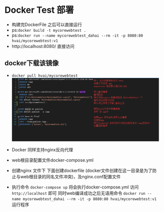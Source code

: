 # Docker Test 部署

- 构建完DockerFile 之后可以直接运行
 - ps:`docker build -t mycorewebtest .`
 - ps:`docker run --name mycorewebtest_dahai --rm -it -p 8080:80 hvai/mycorewebtest:v1`
- http://localhost:8080/ 直接访问


## docker下载该镜像
 - `docker pull hvai/mycorewebtest`
![DockerFile配置](https://github.com/HvaiY/DockerPublishAspNetCore/blob/master/DockerFile_info.png "DockerFile说明")

- Docker 同样支持nginx反向代理 
 - web根目录配置文件docker-compose.yml 
 - 创建nginx 文件下 下面创建dockerfile (docker文件创建在这一目录是为了防止与web根目录的同名文件冲突)，及nginx.conf配置文件
 - 执行命令 `docker-compose up` 将会执行docker-compose.yml 访问`http://localhost` 即可 
 同时web编译成功之后无语用命令 `docker run --name mycorewebtest_dahai --rm -it -p 8080:80 hvai/mycorewebtest:v1 ` 运行程序 